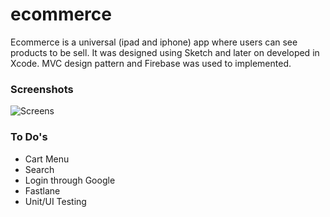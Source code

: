 # ecommerce
Ecommerce is a universal (ipad and iphone) app where users can see products to be sell.
It was designed using Sketch and later on developed in Xcode. MVC design pattern and Firebase was used to implemented.

### Screenshots

![Screens](images/ecommerce_screens.png)


### To Do's
- Cart Menu
- Search
- Login through Google
- Fastlane
- Unit/UI Testing
